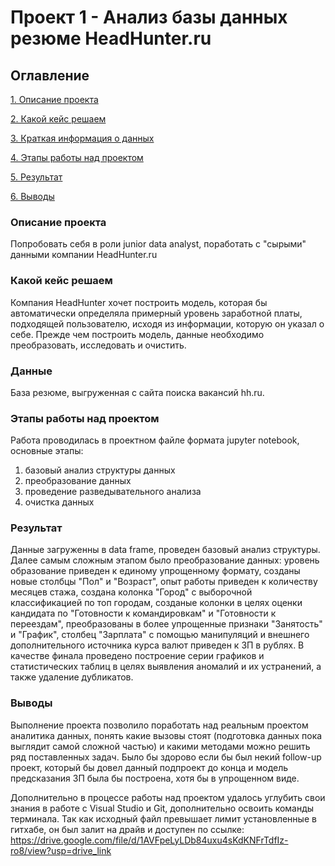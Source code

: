 # Проект 1 - Анализ базы данных резюме HeadHunter.ru

## Оглавление
[1. Описание проекта](https://github.com/wancraig/sf_data_science_pro/tree/main/Project%201%20-%20HeadHunter%20vacancies%20analysis#Описание-проекта)

[2. Какой кейс решаем](https://github.com/wancraig/sf_data_science_pro/tree/main/Project%201%20-%20HeadHunter%20vacancies%20analysis#Какой-кейс-решаем)

[3. Краткая информация о данных](https://github.com/wancraig/sf_data_science_pro/tree/main/Project%201%20-%20HeadHunter%20vacancies%20analysis#Данные)

[4. Этапы работы над проектом](https://github.com/wancraig/sf_data_science_pro/tree/main/Project%201%20-%20HeadHunter%20vacancies%20analysis#Этапы-работы-над-проектом)

[5. Результат](https://github.com/wancraig/sf_data_science_pro/tree/main/Project%201%20-%20HeadHunter%20vacancies%20analysis#Результат)

[6. Выводы](https://github.com/wancraig/sf_data_science_pro/tree/main/Project%201%20-%20HeadHunter%20vacancies%20analysis#Выводы)

### Описание проекта
Попробовать себя в роли junior data analyst, поработать с "сырыми" данными компании HeadHunter.ru

### Какой кейс решаем
Компания HeadHunter хочет построить модель, которая бы автоматически определяла примерный уровень заработной платы, подходящей пользователю, исходя из информации, которую он указал о себе. Прежде чем построить модель, данные необходимо преобразовать, исследовать и очистить.

### Данные
База резюме, выгруженная с сайта поиска вакансий hh.ru.

### Этапы работы над проектом
Работа проводилась в проектном файле формата jupyter notebook, основные этапы:
1) базовый анализ структуры данных
2) преобразование данных
3) проведение разведывательного анализа
4) очистка данных

### Результат
Данные загруженны в data frame, проведен базовый анализ структуры. Далее самым сложным этапом было преобразование данных: уровень образование приведен к единому упрощенному формату, созданы новые столбцы "Пол" и "Возраст", опыт работы приведен к количеству месяцев стажа, создана колонка "Город" с выборочной классификацией по топ городам, созданые колонки в целях оценки кандидата по "Готовности к командировкам" и "Готовности к переездам", преобразованы в более упрощенные признаки "Занятость" и "График", столбец "Зарплата" с помощью манипуляций и внешнего дополнительного источника курса валют приведен к ЗП в рублях.
В качестве финала проведено построение серии графиков и статистических таблиц в целях выявления аномалий и их устранений, а также удаление дубликатов.


### Выводы
Выполнение проекта позволило поработать над реальным проектом аналитика данных, понять какие вызовы стоят (подготовка данных пока выглядит самой сложной частью) и какими методами можно решить ряд поставленных задач. Было бы здорово если бы был некий follow-up проект, который бы довел данный подпроект до конца и модель предсказания ЗП была бы построена, хотя бы в упрощенном виде.

Дополнительно в процессе работы над проектом удалось углубить свои знания в работе с Visual Studio и Git, дополнительно освоить команды терминала. Так как исходный файл превышает лимит установленные в гитхабе, он был залит на драйв и доступен по ссылке: https://drive.google.com/file/d/1AVFpeLyLDb84uxu4sKdKNFrTdfIz-ro8/view?usp=drive_link